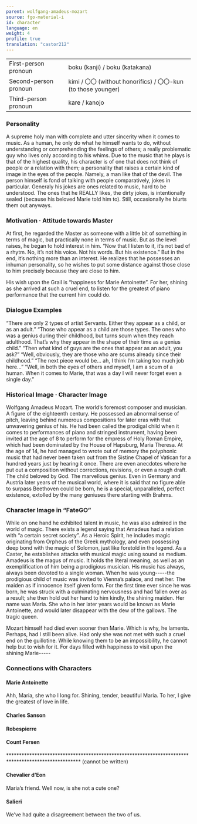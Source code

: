 ```yaml
---
parent: wolfgang-amadeus-mozart
source: fgo-material-i
id: character
language: en
weight: 4
profile: true
translation: "castor212"
---
```


<table>
  <tr><td>First-person pronoun</td><td>boku (kanji) / boku (katakana)</td></tr>
  <tr><td>Second-person pronoun</td><td>kimi / 〇〇 (without honorifics) / 〇〇-kun (to those younger)</td></tr>
  <tr><td>Third-person pronoun</td><td>kare / kanojo</td></tr>
</table>

### Personality

A supreme holy man with complete and utter sincerity when it comes to music.
As a human, he only do what he himself wants to do, without understanding or comprehending the feelings of others; a really problematic guy who lives only according to his whims. Due to the music that he plays is that of the highest quality, his character is of one that does not think of people or a relation with them; a personality that raises a certain kind of image in the eyes of the people. Namely, a man like that of the devil.
The person himself is fond of talking with people comparatively, jokes in particular. Generaly his jokes are ones related to music, hard to be understood. The ones that he REALLY likes, the dirty jokes, is intentionally sealed (because his beloved Marie told him to). Still, occasionally he blurts them out anyways.

### Motivation · Attitude towards Master

At first, he regarded the Master as someone with a little bit of something in terms of magic, but practically none in terms of music. But as the level raises, he began to hold interest in him. “Now that I listen to it, it’s not bad of a rhytm. No, it’s not his voice. Not his words. But his existence.”
But in the end, it’s nothing more than an interest.
He realizes that he possesses an inhuman personality, so he wishes to put some distance against those close to him precisely because they are close to him.

His wish upon the Grail is “happiness for Marie Antoinette”.
For her, shining as she arrived at such a cruel end, to listen for the greatest of piano performance that the current him could do.

### Dialogue Examples

“There are only 2 types of artist Servants.
Either they appear as a child, or as an adult.”
“Those who appear as a child are those types. The ones who was a genius during their childhood, but turns scum when they reach adulthood. That’s why they appear in the shape of their time as a genius child.”
“Then what kind of guys are the ones that appear as an adult, you ask?”
“Well, obviously, they are those who are scums already since their childhood.”
“The next piece would be… ah, I think I’m taking too much job here…”
“Well, in both the eyes of others and myself, I am a scum of a human. When it comes to Marie, that was a day I will never forget even a single day.”

### Historical Image · Character Image

Wolfgang Amadeus Mozart.
The world’s foremost composer and musician. A figure of the eighteenth century.
He possessed an abnormal sense of pitch, leaving behind numerous compositions for later eras with that unwavering genius of his.
He had been called the prodigal child when it comes to performances of piano and stringed instrument, having been invited at the age of 8 to perform for the empress of Holy Roman Empire, which had been dominated by the House of Hapsburg, Maria Theresa.
At the age of 14, he had managed to wrote out of memory the polyphonic music that had never been taken out from the Sistine Chapel of Vatican for a hundred years just by hearing it once.
There are even anecdotes where he put out a composition without corrections, revisions, or even a rough draft.
The child beloved by God. The marvellous genius.
Even in Germany and Austria later years of the musical world, where it is said that no figure able to surpass Beethoven could be born, he is a special, unparalleled, perfect existence, extolled by the many geniuses there starting with Brahms.

### Character Image in “FateGO”

While on one hand he exhibited talent in music, he was also admired in the world of magic. There exists a legend saying that Amadeus had a relation with “a certain secret society”.
As a Heroic Spirit, he includes magic originating from Orpheus of the Greek mythology, and even possessing deep bond with the magic of Solomon, just like foretold in the legend. As a Caster, he establishes attacks with musical magic using sound as medium.
Amadeus is the magus of music. It holds the literal meaning, as well as an exemplification of him being a prodigious musician.
His music has always, always been devoted to a single woman.
When he was young-----the prodigious child of music was invited to Vienna’s palace, and met her. The maiden as if innocence itself given form. For the first time ever since he was born, he was struck with a culminating nervousness and had fallen over as a result; she then hold out her hand to him kindly, the shining maiden.
Her name was Maria. She who in her later years would be known as Marie Antoinette, and would later disappear with the dew of the gallows. The tragic queen.

Mozart himself had died even sooner then Marie.
Which is why, he laments. Perhaps, had I still been alive.
Had only she was not met with such a cruel end on the guillotine.
While knowing them to be an impossibility, he cannot help but to wish for it.
For days filled with happiness to visit upon the shining Marie-----

### Connections with Characters

#### Marie Antoinette

Ahh, Maria, she who I long for.
Shining, tender, beautiful Maria.
To her, I give the greatest of love in life.

#### Charles Sanson
#### Robespierre
#### Count Fersen

**************************************************************************************************** (cannot be written)

#### Chevalier d’Eon

Maria’s friend. Well now, is she not a cute one?

#### Salieri

We’ve had quite a disagreement between the two of us.
